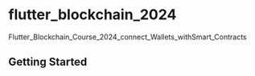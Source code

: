 # flutter_blockchain_2024

Flutter_Blockchain_Course_2024_connect_Wallets_withSmart_Contracts

## Getting Started


